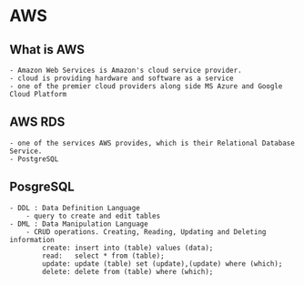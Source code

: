 # AWS

## What is AWS
    - Amazon Web Services is Amazon's cloud service provider.
    - cloud is providing hardware and software as a service
    - one of the premier cloud providers along side MS Azure and Google Cloud Platform

## AWS RDS
    - one of the services AWS provides, which is their Relational Database Service.
    - PostgreSQL

## PosgreSQL
    - DDL : Data Definition Language
        - query to create and edit tables
    - DML : Data Manipulation Language
        - CRUD operations. Creating, Reading, Updating and Deleting information
            create: insert into (table) values (data); 
            read:   select * from (table);
            update: update (table) set (update),(update) where (which);
            delete: delete from (table) where (which);
